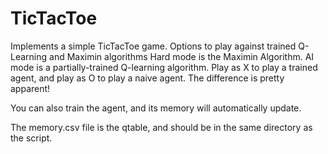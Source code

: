 # TicTacToe
Implements a simple TicTacToe game. Options to play against trained Q-Learning and Maximin algorithms
Hard mode is the Maximin Algorithm.
AI mode is a partially-trained Q-learning algorithm. Play as X to play a trained agent, and play as O to play a naive agent. The difference is pretty apparent!

You can also train the agent, and its memory will automatically update.

The memory.csv file is the qtable, and should be in the same directory as the script.
